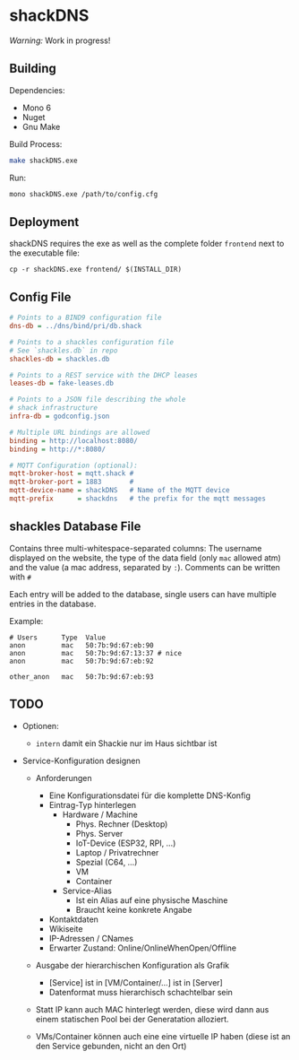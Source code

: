 # shackDNS

*Warning:* Work in progress!

## Building

Dependencies:

- Mono 6
- Nuget
- Gnu Make

Build Process:

```sh
make shackDNS.exe
```

Run:

```sh
mono shackDNS.exe /path/to/config.cfg
```

## Deployment

shackDNS requires the exe as well as the complete folder `frontend` next to the executable file:

```
cp -r shackDNS.exe frontend/ $(INSTALL_DIR)
```

## Config File

```cfg
# Points to a BIND9 configuration file
dns-db = ../dns/bind/pri/db.shack

# Points to a shackles configuration file
# See `shackles.db` in repo
shackles-db = shackles.db

# Points to a REST service with the DHCP leases
leases-db = fake-leases.db

# Points to a JSON file describing the whole
# shack infrastructure
infra-db = godconfig.json

# Multiple URL bindings are allowed
binding = http://localhost:8080/
binding = http://*:8080/

# MQTT Configuration (optional):
mqtt-broker-host = mqtt.shack # 
mqtt-broker-port = 1883       #
mqtt-device-name = shackDNS   # Name of the MQTT device
mqtt-prefix      = shackdns   # the prefix for the mqtt messages
```

## shackles Database File

Contains three multi-whitespace-separated columns:
The username displayed on the website, the type of the data field (only `mac` allowed atm) and the value (a mac address, separated by `:`).
Comments can be written with `#`

Each entry will be added to the database, single users can have multiple entries in the database.

Example:
```
# Users      Type  Value
anon         mac   50:7b:9d:67:eb:90
anon         mac   50:7b:9d:67:13:37 # nice
anon         mac   50:7b:9d:67:eb:92

other_anon   mac   50:7b:9d:67:eb:93
```

## TODO

- Optionen:
  - `intern` damit ein Shackie nur im Haus sichtbar ist

- Service-Konfiguration designen
  - Anforderungen
    - Eine Konfigurationsdatei für die komplette DNS-Konfig
    - Eintrag-Typ hinterlegen
      - Hardware / Machine
        - Phys. Rechner (Desktop)
        - Phys. Server
        - IoT-Device (ESP32, RPI, …)
        - Laptop / Privatrechner
        - Spezial (C64, …)
        - VM
        - Container
      - Service-Alias
        - Ist ein Alias auf eine physische Maschine
        - Braucht keine konkrete Angabe
    - Kontaktdaten
    - Wikiseite
    - IP-Adressen / CNames
    - Erwarter Zustand: Online/OnlineWhenOpen/Offline
  - Ausgabe der hierarchischen Konfiguration als Grafik
    - [Service] ist in [VM/Container/…] ist in [Server]
    - Datenformat muss hierarchisch schachtelbar sein

  - Statt IP kann auch MAC hinterlegt werden, diese wird dann
    aus einem statischen Pool bei der Generatation alloziert.

  - VMs/Container können auch eine eine virtuelle IP haben
    (diese ist an den Service gebunden, nicht an den Ort)
    